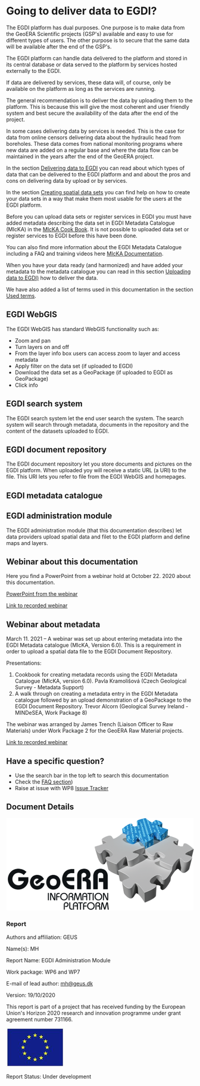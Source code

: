 # Going to deliver data to EGDI?

The EGDI platform has dual purposes. One purpose is to make data from
the GeoERA Scientific projects (GSP's) available and easy to use for
different types of users. The other purpose is to secure that the same
data will be available after the end of the GSP's.

The EGDI platform can handle data delivered to the platform and stored
in its central database or data served to the platform by services
hosted externally to the EGDI.

If data are delivered by services, these data will, of course, only be
available on the platform as long as the services are running.

The general recommendation is to deliver the data by uploading them to the platform. This is because this will give the most coherent and user friendly system and best secure the availability of the data after the end of the project.

In some cases delivering data by services is needed. This is the case for data from online censors delivering data about the hydraulic head from boreholes. These data comes from national monitoring programs where new data are added on a regular base and where the data flow can be maintained in the years after the end of the GeoERA project.

In the section [Delivering data to EGDI](main-content/DeliveringDataToEGDI) you can read about which types of data that can be delivered to the EGDI platform and and about the pros and cons on delivering data by upload or by services.

In the section [Creating spatial data sets](main-content/SpatialData) you can find help on how to create your data sets in a way that make them most usable for the users at the EGDI platform.

Before you can upload data sets or register services in EGDI you must have added metadata describing the data set in EGDI Metadata Catalogue (MIcKA) in the [MIcKA Cook Book](https://czechgeologicalsurvey.github.io/MICKA-Docs/). It is not possible to uploaded data set or register services to EGDI before this have been done.

You can also find more information about the EGDI Metadata Catalogue including a FAQ and training videos here [MIcKA Documentation](https://egdi.geology.cz/catalog/micka/docs).

When you have your data ready (and harmonized) and have added your metadata to the metadata catalogue you can read in this section [Uploading data to EGDI)](main-content/AdministrationModule) how to deliver the data.

We have also added a list of terms used in this documentation in the section [Used terms](main-content/ListOfTerms.md).

## EGDI WebGIS

The EGDI WebGIS has standard WebGIS functionality such as:

* Zoom and pan
* Turn layers on and off
* From the layer info box users can access zoom to layer and access metadata
* Apply filter on the data set (if uploaded to EGDI)
* Download the data set as a GeoPackage (if uploaded to EGDI as GeoPackage)
* Click info

## EGDI search system

The EGDI search system let the end user search the system. The search system will search through metadata, documents in the repository and the content of the datasets uploaded to EGDI.

## EGDI document repository

The EGDI document repository let you store documents and pictures on the EGDI platform. When uploaded yoy will receive a static URL (a URI) to the file. This URI lets you refer to file from the EGDI WebGIS and homepages.

## EGDI metadata catalogue

## EGDI administration module

The EGDI administration module (that this documentation describes) let data providers upload spatial data and filet to the EGDI platform and define maps and layers.

## Webinar about this documentation

Here you find a PowerPoint from a webinar hold at October 22. 2020 about this documentation.

[PowerPoint from the webinar](http://egdi-public.gitlabpages.geus.dk/egdi-documentation/Documents/DeliveringDataToEGDI.pdf)

[Link to recorded webinar](https://data.geus.dk/gip-p/WebinarGeoERA-DeliveringDataToEGDI.mp4)

## Webinar about metadata

March 11. 2021 – A webinar was set up about entering metadata into the EGDI Metadata catalogue (MIcKA, Version 6.0). This is a requirement in order to upload a spatial data file to the EGDI Document Repository.

Presentations:

1. Cookbook for creating metadata records using the EGDI Metadata Catalogue (MIcKA, version 6.0). Pavla Kramolišová (Czech Geological Survey - Metadata Support)
2. A walk through on creating a metadata entry in the EGDI Metadata catalogue followed by an upload demonstration of a GeoPackage to the EGDI Document Repository. Trevor Alcorn (Geological Survey Ireland - MINDeSEA, Work Package 8)

The webinar was arranged by James Trench (Liaison Officer to Raw Materials) under Work Package 2 for the GeoERA Raw Material projects.

[Link to recorded webinar](https://data.geus.dk/gip-p/Webinar_GeoERA_Spatial_Metadata_2021-03-11.mp4)

## Have a specific question?

* Use the search bar in the top left to search this documentation
* Check the [FAQ section](other/faq))
* Raise at issue with WP8 [Issue Tracker](https://github.com/GeoEra-GIP/Project-Support-WP8/issues)

## Document Details

![GeoERA](./_media/GeoERA.png)

### Report

Authors and affiliation: GEUS

Name(s): MH

Report Name: EGDI Administration Module

Work package: WP6 and WP7

E-mail of lead author: mh@geus.dk

Version: 19/10/2020

This report is part of a project that has received funding by the European Union's Horizon 2020 research  and innovation programme under grant agreement number 731166.

![EU](./_media/EU.jpg)

Report Status: Under development
